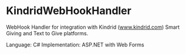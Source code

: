 # KindridWebHookHandler
WebHook Handler for integration with Kindrid (www.kindrid.com) Smart Giving and Text to Give platforms.

Language: C#
Implementation: ASP.NET with Web Forms
